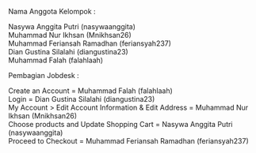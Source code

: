 Nama Anggota Kelompok :

Nasywa Anggita Putri (nasywaanggita) <br>
Muhammad Nur Ikhsan (Mnikhsan26) <br>
Muhammad Feriansah Ramadhan (feriansyah237) <br>
Dian Gustina Silalahi (diangustina23) <br>
Muhammad Falah (falahlaah)<br>

Pembagian Jobdesk :

Create an Account = Muhammad Falah (falahlaah) <br>
Login = Dian Gustina Silalahi (diangustina23)<br>
My Account > Edit Account Information & Edit Address = Muhammad Nur Ikhsan (Mnikhsan26) <br>
Choose products and Update Shopping Cart = Nasywa Anggita Putri (nasywaanggita) <br>
Proceed to Checkout = Muhammad Feriansah Ramadhan (feriansyah237) <br>
